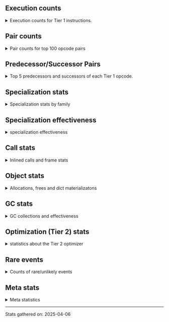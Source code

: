 ## Execution counts

<details>
<summary> Execution counts for Tier 1 instructions. </summary>


The "miss ratio" column shows the percentage of times the instruction
executed that it deoptimized. When this happens, the base unspecialized
instruction is not counted.

<table>
<thead>
<tr>
<th align="left">Name</th>
<th align="right">Base Count</th>
<th align="right">Head Count</th>
<th align="right">Change</th>
</tr>
</thead>
<tbody>
<tr>
<td align="left">STORE_DEREF</td>
<td align="right">3,317,820</td>
<td align="right">113,740</td>
<td align="right">-96.6%</td>
</tr>
<tr>
<td align="left">CALL_BUILTIN_FAST_WITH_KEYWORDS</td>
<td align="right">2,872,320</td>
<td align="right">138,960</td>
<td align="right">-95.2%</td>
</tr>
<tr>
<td align="left">RETURN_GENERATOR</td>
<td align="right">2,872,380</td>
<td align="right">139,020</td>
<td align="right">-95.2%</td>
</tr>
<tr>
<td align="left">COPY_FREE_VARS</td>
<td align="right">2,872,380</td>
<td align="right">139,020</td>
<td align="right">-95.2%</td>
</tr>
<tr>
<td align="left">SET_FUNCTION_ATTRIBUTE</td>
<td align="right">2,872,380</td>
<td align="right">139,020</td>
<td align="right">-95.2%</td>
</tr>
<tr>
<td align="left">MAKE_FUNCTION</td>
<td align="right">2,872,440</td>
<td align="right">139,080</td>
<td align="right">-95.2%</td>
</tr>
<tr>
<td align="left">FOR_ITER_RANGE</td>
<td align="right">61,783,740</td>
<td align="right">4,473,560</td>
<td align="right">-92.8%</td>
</tr>
<tr>
<td align="left">STORE_FAST_LOAD_FAST</td>
<td align="right">4,335,660</td>
<td align="right">337,580</td>
<td align="right">-92.2%</td>
</tr>
<tr>
<td align="left">LIST_APPEND</td>
<td align="right">4,316,160</td>
<td align="right">367,360</td>
<td align="right">-91.5%</td>
</tr>
<tr>
<td align="left">POP_JUMP_IF_TRUE</td>
<td align="right">42,798,780</td>
<td align="right">4,653,500</td>
<td align="right">-89.1%</td>
</tr>
<tr>
<td align="left">LOAD_CONST_MORTAL</td>
<td align="right">7,691,700</td>
<td align="right">1,087,620</td>
<td align="right">-85.9%</td>
</tr>
<tr>
<td align="left">BINARY_OP</td>
<td align="right">4,764,980</td>
<td align="right">893,320</td>
<td align="right">-81.3%</td>
</tr>
<tr>
<td align="left">TO_BOOL_BOOL</td>
<td align="right">65,527,740</td>
<td align="right">13,700,520</td>
<td align="right">-79.1%</td>
</tr>
<tr>
<td align="left">BUILD_TUPLE</td>
<td align="right">3,563,640</td>
<td align="right">752,200</td>
<td align="right">-78.9%</td>
</tr>
<tr>
<td align="left">CALL_LEN</td>
<td align="right">70,414,080</td>
<td align="right">14,952,860</td>
<td align="right">-78.8%</td>
</tr>
<tr>
<td align="left">LOAD_GLOBAL_BUILTIN</td>
<td align="right">77,554,620</td>
<td align="right">16,665,580</td>
<td align="right">-78.5%</td>
</tr>
<tr>
<td align="left">CALL_PY_EXACT_ARGS</td>
<td align="right">72,530,220</td>
<td align="right">17,586,120</td>
<td align="right">-75.8%</td>
</tr>
<tr>
<td align="left">LOAD_ATTR_METHOD_WITH_VALUES</td>
<td align="right">68,930,040</td>
<td align="right">16,719,300</td>
<td align="right">-75.7%</td>
</tr>
<tr>
<td align="left">LOAD_ATTR_INSTANCE_VALUE</td>
<td align="right">139,271,280</td>
<td align="right">40,541,000</td>
<td align="right">-70.9%</td>
</tr>
<tr>
<td align="left">BINARY_OP_SUBSCR_LIST_INT</td>
<td align="right">149,888,640</td>
<td align="right">45,181,880</td>
<td align="right">-69.9%</td>
</tr>
<tr>
<td align="left">COMPARE_OP_INT</td>
<td align="right">106,992,000</td>
<td align="right">33,316,160</td>
<td align="right">-68.9%</td>
</tr>
<tr>
<td align="left">COPY</td>
<td align="right">13,186,560</td>
<td align="right">4,106,720</td>
<td align="right">-68.9%</td>
</tr>
<tr>
<td align="left">BINARY_OP_SUBTRACT_INT</td>
<td align="right">6,624,000</td>
<td align="right">2,084,080</td>
<td align="right">-68.5%</td>
</tr>
<tr>
<td align="left">STORE_SUBSCR_LIST_INT</td>
<td align="right">6,952,320</td>
<td align="right">2,412,400</td>
<td align="right">-65.3%</td>
</tr>
<tr>
<td align="left">CALL_BUILTIN_CLASS</td>
<td align="right">4,189,500</td>
<td align="right">1,495,040</td>
<td align="right">-64.3%</td>
</tr>
<tr>
<td align="left">SWAP</td>
<td align="right">14,367,360</td>
<td align="right">5,287,520</td>
<td align="right">-63.2%</td>
</tr>
<tr>
<td align="left">LOAD_FAST_BORROW</td>
<td align="right">489,751,140</td>
<td align="right">181,149,880</td>
<td align="right">-63.0%</td>
</tr>
<tr>
<td align="left">RETURN_VALUE</td>
<td align="right">87,654,240</td>
<td align="right">35,720,300</td>
<td align="right">-59.2%</td>
</tr>
<tr>
<td align="left">STORE_FAST</td>
<td align="right">198,187,320</td>
<td align="right">100,217,880</td>
<td align="right">-49.4%</td>
</tr>
<tr>
<td align="left">LOAD_FAST_BORROW_LOAD_FAST_BORROW</td>
<td align="right">51,222,060</td>
<td align="right">26,900,880</td>
<td align="right">-47.5%</td>
</tr>
<tr>
<td align="left">LOAD_SMALL_INT</td>
<td align="right">177,273,660</td>
<td align="right">104,948,000</td>
<td align="right">-40.8%</td>
</tr>
<tr>
<td align="left">GET_ITER</td>
<td align="right">14,300,340</td>
<td align="right">8,519,240</td>
<td align="right">-40.4%</td>
</tr>
<tr>
<td align="left">POP_JUMP_IF_FALSE</td>
<td align="right">143,570,040</td>
<td align="right">86,597,440</td>
<td align="right">-39.7%</td>
</tr>
<tr>
<td align="left">RESUME_CHECK</td>
<td align="right">141,756,300</td>
<td align="right">89,545,600</td>
<td align="right">-36.8%</td>
</tr>
<tr>
<td align="left">POP_ITER</td>
<td align="right">10,871,220</td>
<td align="right">6,884,820</td>
<td align="right">-36.7%</td>
</tr>
<tr>
<td align="left">CALL_LIST_APPEND</td>
<td align="right">896,640</td>
<td align="right">592,840</td>
<td align="right">-33.9%</td>
</tr>
<tr>
<td align="left">LOAD_CONST_IMMORTAL</td>
<td align="right">12,962,640</td>
<td align="right">8,571,180</td>
<td align="right">-33.9%</td>
</tr>
<tr>
<td align="left">LOAD_ATTR_METHOD_NO_DICT</td>
<td align="right">1,747,860</td>
<td align="right">1,236,840</td>
<td align="right">-29.2%</td>
</tr>
<tr>
<td align="left">LOAD_DEREF</td>
<td align="right">75,688,440</td>
<td align="right">55,431,100</td>
<td align="right">-26.8%</td>
</tr>
<tr>
<td align="left">CALL_METHOD_DESCRIPTOR_O</td>
<td align="right">837,240</td>
<td align="right">630,020</td>
<td align="right">-24.8%</td>
</tr>
<tr>
<td align="left">CONTAINS_OP</td>
<td align="right">72,764,660</td>
<td align="right">55,442,000</td>
<td align="right">-23.8%</td>
</tr>
<tr>
<td align="left">FOR_ITER_LIST</td>
<td align="right">85,156,200</td>
<td align="right">67,909,280</td>
<td align="right">-20.3%</td>
</tr>
<tr>
<td align="left">BINARY_OP_ADD_INT</td>
<td align="right">15,845,760</td>
<td align="right">13,942,980</td>
<td align="right">-12.0%</td>
</tr>
<tr>
<td align="left">LOAD_GLOBAL_MODULE</td>
<td align="right">14,081,820</td>
<td align="right">13,941,520</td>
<td align="right">-1.0%</td>
</tr>
<tr>
<td align="left">POP_TOP</td>
<td align="right">59,276,820</td>
<td align="right">58,962,880</td>
<td align="right">-0.5%</td>
</tr>
<tr>
<td align="left">JUMP_BACKWARD_NO_JIT</td>
<td align="right">136,020,840</td>
<td align="right"></td>
<td align="right"></td>
</tr>
<tr>
<td align="left">INTERPRETER_EXIT</td>
<td align="right">57,446,760</td>
<td align="right">57,446,760</td>
<td align="right">0.0%</td>
</tr>
<tr>
<td align="left">YIELD_VALUE</td>
<td align="right">54,574,380</td>
<td align="right">54,574,380</td>
<td align="right">0.0%</td>
</tr>
<tr>
<td align="left">BINARY_OP_SUBSCR_GETITEM</td>
<td align="right">13,868,160</td>
<td align="right">13,868,160</td>
<td align="right">0.0%</td>
</tr>
<tr>
<td align="left">JUMP_FORWARD</td>
<td align="right">12,487,740</td>
<td align="right">12,487,740</td>
<td align="right">0.0%</td>
</tr>
<tr>
<td align="left">EXTENDED_ARG</td>
<td align="right">6,764,160</td>
<td align="right">6,764,160</td>
<td align="right">0.0%</td>
</tr>
<tr>
<td align="left">BUILD_LIST</td>
<td align="right">1,526,460</td>
<td align="right">1,526,460</td>
<td align="right">0.0%</td>
</tr>
<tr>
<td align="left">STORE_ATTR_INSTANCE_VALUE</td>
<td align="right">1,416,960</td>
<td align="right">1,416,960</td>
<td align="right">0.0%</td>
</tr>
<tr>
<td align="left">POP_JUMP_IF_NOT_NONE</td>
<td align="right">1,046,460</td>
<td align="right">1,046,460</td>
<td align="right">0.0%</td>
</tr>
<tr>
<td align="left">EXIT_INIT_CHECK</td>
<td align="right">472,320</td>
<td align="right">472,320</td>
<td align="right">0.0%</td>
</tr>
<tr>
<td align="left">CALL_ALLOC_AND_ENTER_INIT</td>
<td align="right">472,320</td>
<td align="right">472,320</td>
<td align="right">0.0%</td>
</tr>
<tr>
<td align="left">LOAD_FAST</td>
<td align="right">430,200</td>
<td align="right">430,200</td>
<td align="right">0.0%</td>
</tr>
<tr>
<td align="left">MAKE_CELL</td>
<td align="right">414,780</td>
<td align="right">414,780</td>
<td align="right">0.0%</td>
</tr>
<tr>
<td align="left">BINARY_OP_SUBSCR_TUPLE_INT</td>
<td align="right">410,940</td>
<td align="right">410,940</td>
<td align="right">0.0%</td>
</tr>
<tr>
<td align="left">LOAD_ATTR_CLASS</td>
<td align="right">376,380</td>
<td align="right">376,380</td>
<td align="right">0.0%</td>
</tr>
<tr>
<td align="left">LOAD_FAST_AND_CLEAR</td>
<td align="right">312,960</td>
<td align="right">312,960</td>
<td align="right">0.0%</td>
</tr>
<tr>
<td align="left">CALL_PY_GENERAL</td>
<td align="right">309,180</td>
<td align="right">309,180</td>
<td align="right">0.0%</td>
</tr>
<tr>
<td align="left">STORE_FAST_STORE_FAST</td>
<td align="right">249,720</td>
<td align="right">249,720</td>
<td align="right">0.0%</td>
</tr>
<tr>
<td align="left">UNPACK_SEQUENCE_TWO_TUPLE</td>
<td align="right">249,720</td>
<td align="right">249,720</td>
<td align="right">0.0%</td>
</tr>
<tr>
<td align="left">CONTAINS_OP_DICT</td>
<td align="right">218,880</td>
<td align="right">218,880</td>
<td align="right">0.0%</td>
</tr>
<tr>
<td align="left">BINARY_OP_SUBSCR_DICT</td>
<td align="right">197,820</td>
<td align="right">197,820</td>
<td align="right">0.0%</td>
</tr>
<tr>
<td align="left">COMPARE_OP_STR</td>
<td align="right">73,020</td>
<td align="right">73,020</td>
<td align="right">0.0%</td>
</tr>
<tr>
<td align="left">BINARY_OP_SUBSCR_STR_INT</td>
<td align="right">72,960</td>
<td align="right">72,960</td>
<td align="right">0.0%</td>
</tr>
<tr>
<td align="left">CALL_KW_NON_PY</td>
<td align="right">55,680</td>
<td align="right">55,680</td>
<td align="right">0.0%</td>
</tr>
<tr>
<td align="left">BINARY_SLICE</td>
<td align="right">46,080</td>
<td align="right">46,080</td>
<td align="right">0.0%</td>
</tr>
<tr>
<td align="left">STORE_SUBSCR_DICT</td>
<td align="right">36,480</td>
<td align="right">36,480</td>
<td align="right">0.0%</td>
</tr>
<tr>
<td align="left">CALL_STR_1</td>
<td align="right">23,040</td>
<td align="right">23,040</td>
<td align="right">0.0%</td>
</tr>
<tr>
<td align="left">BINARY_OP_MULTIPLY_INT</td>
<td align="right">15,360</td>
<td align="right">15,360</td>
<td align="right">0.0%</td>
</tr>
<tr>
<td align="left">CALL_METHOD_DESCRIPTOR_FAST</td>
<td align="right">11,940</td>
<td align="right">11,940</td>
<td align="right">0.0%</td>
</tr>
<tr>
<td align="left">PUSH_NULL</td>
<td align="right">2,520</td>
<td align="right">2,520</td>
<td align="right">0.0%</td>
</tr>
<tr>
<td align="left">CALL_NON_PY_GENERAL</td>
<td align="right">2,280</td>
<td align="right">2,280</td>
<td align="right">0.0%</td>
</tr>
<tr>
<td align="left">LOAD_ATTR_MODULE</td>
<td align="right">2,220</td>
<td align="right">2,220</td>
<td align="right">0.0%</td>
</tr>
<tr>
<td align="left">CALL_METHOD_DESCRIPTOR_FAST_WITH_KEYWORDS</td>
<td align="right">1,980</td>
<td align="right">1,980</td>
<td align="right">0.0%</td>
</tr>
<tr>
<td align="left">CALL_METHOD_DESCRIPTOR_NOARGS</td>
<td align="right">1,980</td>
<td align="right">1,980</td>
<td align="right">0.0%</td>
</tr>
<tr>
<td align="left">BUILD_MAP</td>
<td align="right">1,920</td>
<td align="right">1,920</td>
<td align="right">0.0%</td>
</tr>
<tr>
<td align="left">CALL_KW_PY</td>
<td align="right">1,920</td>
<td align="right">1,920</td>
<td align="right">0.0%</td>
</tr>
<tr>
<td align="left">LOAD_ATTR_METHOD_LAZY_DICT</td>
<td align="right">1,920</td>
<td align="right">1,920</td>
<td align="right">0.0%</td>
</tr>
<tr>
<td align="left">LOAD_ATTR</td>
<td align="right">420</td>
<td align="right">420</td>
<td align="right">0.0%</td>
</tr>
<tr>
<td align="left">CALL</td>
<td align="right">380</td>
<td align="right">380</td>
<td align="right">0.0%</td>
</tr>
<tr>
<td align="left">LOAD_GLOBAL</td>
<td align="right">200</td>
<td align="right">200</td>
<td align="right">0.0%</td>
</tr>
<tr>
<td align="left">CALL_FUNCTION_EX</td>
<td align="right">120</td>
<td align="right">120</td>
<td align="right">0.0%</td>
</tr>
<tr>
<td align="left">TO_BOOL</td>
<td align="right">100</td>
<td align="right">100</td>
<td align="right">0.0%</td>
</tr>
<tr>
<td align="left">NOP</td>
<td align="right">60</td>
<td align="right">60</td>
<td align="right">0.0%</td>
</tr>
<tr>
<td align="left">CALL_INTRINSIC_1</td>
<td align="right">60</td>
<td align="right">60</td>
<td align="right">0.0%</td>
</tr>
<tr>
<td align="left">FOR_ITER</td>
<td align="right">60</td>
<td align="right">60</td>
<td align="right">0.0%</td>
</tr>
<tr>
<td align="left">IS_OP</td>
<td align="right">60</td>
<td align="right">60</td>
<td align="right">0.0%</td>
</tr>
<tr>
<td align="left">LIST_EXTEND</td>
<td align="right">60</td>
<td align="right">60</td>
<td align="right">0.0%</td>
</tr>
<tr>
<td align="left">LOAD_FAST_CHECK</td>
<td align="right">60</td>
<td align="right">60</td>
<td align="right">0.0%</td>
</tr>
<tr>
<td align="left">LOAD_FAST_LOAD_FAST</td>
<td align="right">60</td>
<td align="right">60</td>
<td align="right">0.0%</td>
</tr>
<tr>
<td align="left">BINARY_OP_SUBTRACT_FLOAT</td>
<td align="right">60</td>
<td align="right">60</td>
<td align="right">0.0%</td>
</tr>
<tr>
<td align="left">UNPACK_SEQUENCE</td>
<td align="right">40</td>
<td align="right">40</td>
<td align="right">0.0%</td>
</tr>
<tr>
<td align="left">COMPARE_OP</td>
<td align="right">20</td>
<td align="right">20</td>
<td align="right">0.0%</td>
</tr>
<tr>
<td align="left">JUMP_BACKWARD_JIT</td>
<td align="right"></td>
<td align="right">64,423,280</td>
<td align="right"></td>
</tr>
<tr>
<td align="left">ENTER_EXECUTOR</td>
<td align="right"></td>
<td align="right">8,739,600</td>
<td align="right"></td>
</tr>
<tr>
<td align="left">NOT_TAKEN</td>
<td align="right"></td>
<td align="right">4,039,680</td>
<td align="right"></td>
</tr>
</tbody>
</table>


</details>

## Pair counts

<details>
<summary> Pair counts for top 100 opcode pairs </summary>


Pairs of specialized operations that deoptimize and are then followed by
the corresponding unspecialized instruction are not counted as pairs.

Not included in comparative output.


</details>

## Predecessor/Successor Pairs

<details>
<summary> Top 5 predecessors and successors of each Tier 1 opcode. </summary>


This does not include the unspecialized instructions that occur after a
specialized instruction deoptimizes.

Not included in comparative output.


</details>

## Specialization stats

<details>
<summary> Specialization stats by family </summary>

### BINARY_OP

<details>
<summary> specialization stats for BINARY_OP family </summary>

<table>
<thead>
<tr>
<th align="left">Kind</th>
<th align="right">Base Count</th>
<th align="right">Base Ratio</th>
<th align="right">Head Count</th>
<th align="right">Head Ratio</th>
<th align="right">Change</th>
</tr>
</thead>
<tbody>
<tr>
<td align="left">
deferred
<details>
<summary>ⓘ</summary>

Lists the number of "deferred" (i.e. not specialized) instructions executed.
</details>
</td>
<td align="right">4,763,520</td>
<td align="right">1.4%</td>
<td align="right">892,800</td>
<td align="right">0.7%</td>
<td align="right">-81.3%</td>
</tr>
<tr>
<td align="left">
hit
<details>
<summary>ⓘ</summary>

Specialized instructions that complete.
</details>
</td>
<td align="right">336,812,340</td>
<td align="right">98.6%</td>
<td align="right">120,956,120</td>
<td align="right">99.3%</td>
<td align="right">-64.1%</td>
</tr>
</tbody>
</table>

<table>
<thead>
<tr>
<th align="left">Success</th>
<th align="right">Base Count</th>
<th align="right">Base Ratio</th>
<th align="right">Head Count</th>
<th align="right">Head Ratio</th>
<th align="right">Change</th>
</tr>
</thead>
<tbody>
<tr>
<td align="left">Failure</td>
<td align="right">1,400</td>
<td align="right">95.9%</td>
<td align="right">460</td>
<td align="right">88.5%</td>
<td align="right">-67.1%</td>
</tr>
<tr>
<td align="left">Success</td>
<td align="right">60</td>
<td align="right">4.1%</td>
<td align="right">60</td>
<td align="right">11.5%</td>
<td align="right">0.0%</td>
</tr>
</tbody>
</table>

<table>
<thead>
<tr>
<th align="left">Failure kind</th>
<th align="right">Base Count</th>
<th align="right">Base Ratio</th>
<th align="right">Head Count</th>
<th align="right">Head Ratio</th>
<th align="right">Change</th>
</tr>
</thead>
<tbody>
<tr>
<td align="left">subscr list slice</td>
<td align="right">1,160</td>
<td align="right">82.9%</td>
<td align="right">220</td>
<td align="right">47.8%</td>
<td align="right">-81.0%</td>
</tr>
<tr>
<td align="left">multiply different types</td>
<td align="right">160</td>
<td align="right">11.4%</td>
<td align="right">160</td>
<td align="right">34.8%</td>
<td align="right">0.0%</td>
</tr>
<tr>
<td align="left">remainder</td>
<td align="right">80</td>
<td align="right">5.7%</td>
<td align="right">80</td>
<td align="right">17.4%</td>
<td align="right">0.0%</td>
</tr>
</tbody>
</table>


</details>

### BINARY_SLICE

<details>
<summary> specialization stats for BINARY_SLICE family </summary>

<table>
<thead>
<tr>
<th align="left">Kind</th>
<th align="right">Base Count</th>
<th align="right">Base Ratio</th>
<th align="right">Head Count</th>
<th align="right">Head Ratio</th>
<th align="right">Change</th>
</tr>
</thead>
<tbody>
<tr>
<td align="left">
deferred
<details>
<summary>ⓘ</summary>

Lists the number of "deferred" (i.e. not specialized) instructions executed.
</details>
</td>
<td align="right">46,080</td>
<td align="right">100.0%</td>
<td align="right">46,080</td>
<td align="right">100.0%</td>
<td align="right">0.0%</td>
</tr>
</tbody>
</table>


</details>

### CALL

<details>
<summary> specialization stats for CALL family </summary>

<table>
<thead>
<tr>
<th align="left">Kind</th>
<th align="right">Base Count</th>
<th align="right">Base Ratio</th>
<th align="right">Head Count</th>
<th align="right">Head Ratio</th>
<th align="right">Change</th>
</tr>
</thead>
<tbody>
<tr>
<td align="left">
hit
<details>
<summary>ⓘ</summary>

Specialized instructions that complete.
</details>
</td>
<td align="right">152,251,260</td>
<td align="right">100.0%</td>
<td align="right">35,907,100</td>
<td align="right">100.0%</td>
<td align="right">-76.4%</td>
</tr>
</tbody>
</table>

<table>
<thead>
<tr>
<th align="left">Success</th>
<th align="right">Base Count</th>
<th align="right">Base Ratio</th>
<th align="right">Head Count</th>
<th align="right">Head Ratio</th>
<th align="right">Change</th>
</tr>
</thead>
<tbody>
<tr>
<td align="left">Success</td>
<td align="right">380</td>
<td align="right">100.0%</td>
<td align="right">380</td>
<td align="right">100.0%</td>
<td align="right">0.0%</td>
</tr>
<tr>
<td align="left">Failure</td>
<td align="right">0</td>
<td align="right">0.0%</td>
<td align="right">0</td>
<td align="right">0.0%</td>
<td align="right"></td>
</tr>
</tbody>
</table>


</details>

### COMPARE_OP

<details>
<summary> specialization stats for COMPARE_OP family </summary>

<table>
<thead>
<tr>
<th align="left">Kind</th>
<th align="right">Base Count</th>
<th align="right">Base Ratio</th>
<th align="right">Head Count</th>
<th align="right">Head Ratio</th>
<th align="right">Change</th>
</tr>
</thead>
<tbody>
<tr>
<td align="left">
hit
<details>
<summary>ⓘ</summary>

Specialized instructions that complete.
</details>
</td>
<td align="right">107,065,020</td>
<td align="right">100.0%</td>
<td align="right">33,389,180</td>
<td align="right">100.0%</td>
<td align="right">-68.8%</td>
</tr>
</tbody>
</table>

<table>
<thead>
<tr>
<th align="left">Success</th>
<th align="right">Base Count</th>
<th align="right">Base Ratio</th>
<th align="right">Head Count</th>
<th align="right">Head Ratio</th>
<th align="right">Change</th>
</tr>
</thead>
<tbody>
<tr>
<td align="left">Success</td>
<td align="right">20</td>
<td align="right">100.0%</td>
<td align="right">20</td>
<td align="right">100.0%</td>
<td align="right">0.0%</td>
</tr>
<tr>
<td align="left">Failure</td>
<td align="right">0</td>
<td align="right">0.0%</td>
<td align="right">0</td>
<td align="right">0.0%</td>
<td align="right"></td>
</tr>
</tbody>
</table>


</details>

### CONTAINS_OP

<details>
<summary> specialization stats for CONTAINS_OP family </summary>

<table>
<thead>
<tr>
<th align="left">Kind</th>
<th align="right">Base Count</th>
<th align="right">Base Ratio</th>
<th align="right">Head Count</th>
<th align="right">Head Ratio</th>
<th align="right">Change</th>
</tr>
</thead>
<tbody>
<tr>
<td align="left">
deferred
<details>
<summary>ⓘ</summary>

Lists the number of "deferred" (i.e. not specialized) instructions executed.
</details>
</td>
<td align="right">72,746,880</td>
<td align="right">99.7%</td>
<td align="right">55,428,440</td>
<td align="right">99.6%</td>
<td align="right">-23.8%</td>
</tr>
<tr>
<td align="left">
hit
<details>
<summary>ⓘ</summary>

Specialized instructions that complete.
</details>
</td>
<td align="right">218,880</td>
<td align="right">0.3%</td>
<td align="right">218,880</td>
<td align="right">0.4%</td>
<td align="right">0.0%</td>
</tr>
</tbody>
</table>

<table>
<thead>
<tr>
<th align="left">Success</th>
<th align="right">Base Count</th>
<th align="right">Base Ratio</th>
<th align="right">Head Count</th>
<th align="right">Head Ratio</th>
<th align="right">Change</th>
</tr>
</thead>
<tbody>
<tr>
<td align="left">Failure</td>
<td align="right">17,780</td>
<td align="right">100.0%</td>
<td align="right">13,560</td>
<td align="right">100.0%</td>
<td align="right">-23.7%</td>
</tr>
<tr>
<td align="left">Success</td>
<td align="right">0</td>
<td align="right">0.0%</td>
<td align="right">0</td>
<td align="right">0.0%</td>
<td align="right"></td>
</tr>
</tbody>
</table>

<table>
<thead>
<tr>
<th align="left">Failure kind</th>
<th align="right">Base Count</th>
<th align="right">Base Ratio</th>
<th align="right">Head Count</th>
<th align="right">Head Ratio</th>
<th align="right">Change</th>
</tr>
</thead>
<tbody>
<tr>
<td align="left">list</td>
<td align="right">17,780</td>
<td align="right">100.0%</td>
<td align="right">13,560</td>
<td align="right">100.0%</td>
<td align="right">-23.7%</td>
</tr>
</tbody>
</table>


</details>

### FOR_ITER

<details>
<summary> specialization stats for FOR_ITER family </summary>

<table>
<thead>
<tr>
<th align="left">Kind</th>
<th align="right">Base Count</th>
<th align="right">Base Ratio</th>
<th align="right">Head Count</th>
<th align="right">Head Ratio</th>
<th align="right">Change</th>
</tr>
</thead>
<tbody>
<tr>
<td align="left">
hit
<details>
<summary>ⓘ</summary>

Specialized instructions that complete.
</details>
</td>
<td align="right">146,736,420</td>
<td align="right">99.9%</td>
<td align="right">72,179,320</td>
<td align="right">99.7%</td>
<td align="right">-50.8%</td>
</tr>
<tr>
<td align="left">
deferred
<details>
<summary>ⓘ</summary>

Lists the number of "deferred" (i.e. not specialized) instructions executed.
</details>
</td>
<td align="right">60</td>
<td align="right">0.0%</td>
<td align="right">60</td>
<td align="right">0.0%</td>
<td align="right">0.0%</td>
</tr>
<tr>
<td align="left">
miss
<details>
<summary>ⓘ</summary>

Specialized instructions that deopt.
</details>
</td>
<td align="right">203,520</td>
<td align="right">0.1%</td>
<td align="right">203,520</td>
<td align="right">0.3%</td>
<td align="right">0.0%</td>
</tr>
</tbody>
</table>

<table>
<thead>
<tr>
<th align="left">Success</th>
<th align="right">Base Count</th>
<th align="right">Base Ratio</th>
<th align="right">Head Count</th>
<th align="right">Head Ratio</th>
<th align="right">Change</th>
</tr>
</thead>
<tbody>
<tr>
<td align="left">Success</td>
<td align="right">3,840</td>
<td align="right">100.0%</td>
<td align="right">3,840</td>
<td align="right">100.0%</td>
<td align="right">0.0%</td>
</tr>
<tr>
<td align="left">Failure</td>
<td align="right">0</td>
<td align="right">0.0%</td>
<td align="right">0</td>
<td align="right">0.0%</td>
<td align="right"></td>
</tr>
</tbody>
</table>


</details>

### LOAD_ATTR

<details>
<summary> specialization stats for LOAD_ATTR family </summary>

<table>
<thead>
<tr>
<th align="left">Kind</th>
<th align="right">Base Count</th>
<th align="right">Base Ratio</th>
<th align="right">Head Count</th>
<th align="right">Head Ratio</th>
<th align="right">Change</th>
</tr>
</thead>
<tbody>
<tr>
<td align="left">
hit
<details>
<summary>ⓘ</summary>

Specialized instructions that complete.
</details>
</td>
<td align="right">210,329,700</td>
<td align="right">100.0%</td>
<td align="right">58,877,660</td>
<td align="right">100.0%</td>
<td align="right">-72.0%</td>
</tr>
<tr>
<td align="left">
deferred
<details>
<summary>ⓘ</summary>

Lists the number of "deferred" (i.e. not specialized) instructions executed.
</details>
</td>
<td align="right">60</td>
<td align="right">0.0%</td>
<td align="right">60</td>
<td align="right">0.0%</td>
<td align="right">0.0%</td>
</tr>
</tbody>
</table>

<table>
<thead>
<tr>
<th align="left">Success</th>
<th align="right">Base Count</th>
<th align="right">Base Ratio</th>
<th align="right">Head Count</th>
<th align="right">Head Ratio</th>
<th align="right">Change</th>
</tr>
</thead>
<tbody>
<tr>
<td align="left">Success</td>
<td align="right">340</td>
<td align="right">94.4%</td>
<td align="right">340</td>
<td align="right">94.4%</td>
<td align="right">0.0%</td>
</tr>
<tr>
<td align="left">Failure</td>
<td align="right">20</td>
<td align="right">5.6%</td>
<td align="right">20</td>
<td align="right">5.6%</td>
<td align="right">0.0%</td>
</tr>
</tbody>
</table>


</details>

### LOAD_GLOBAL

<details>
<summary> specialization stats for LOAD_GLOBAL family </summary>

<table>
<thead>
<tr>
<th align="left">Kind</th>
<th align="right">Base Count</th>
<th align="right">Base Ratio</th>
<th align="right">Head Count</th>
<th align="right">Head Ratio</th>
<th align="right">Change</th>
</tr>
</thead>
<tbody>
<tr>
<td align="left">
hit
<details>
<summary>ⓘ</summary>

Specialized instructions that complete.
</details>
</td>
<td align="right">91,636,440</td>
<td align="right">100.0%</td>
<td align="right">30,607,100</td>
<td align="right">100.0%</td>
<td align="right">-66.6%</td>
</tr>
</tbody>
</table>

<table>
<thead>
<tr>
<th align="left">Success</th>
<th align="right">Base Count</th>
<th align="right">Base Ratio</th>
<th align="right">Head Count</th>
<th align="right">Head Ratio</th>
<th align="right">Change</th>
</tr>
</thead>
<tbody>
<tr>
<td align="left">Success</td>
<td align="right">200</td>
<td align="right">100.0%</td>
<td align="right">200</td>
<td align="right">100.0%</td>
<td align="right">0.0%</td>
</tr>
<tr>
<td align="left">Failure</td>
<td align="right">0</td>
<td align="right">0.0%</td>
<td align="right">0</td>
<td align="right">0.0%</td>
<td align="right"></td>
</tr>
</tbody>
</table>


</details>

### STORE_ATTR

<details>
<summary> specialization stats for STORE_ATTR family </summary>

<table>
<thead>
<tr>
<th align="left">Kind</th>
<th align="right">Base Count</th>
<th align="right">Base Ratio</th>
<th align="right">Head Count</th>
<th align="right">Head Ratio</th>
<th align="right">Change</th>
</tr>
</thead>
<tbody>
<tr>
<td align="left">
hit
<details>
<summary>ⓘ</summary>

Specialized instructions that complete.
</details>
</td>
<td align="right">1,416,960</td>
<td align="right">100.0%</td>
<td align="right">1,416,960</td>
<td align="right">100.0%</td>
<td align="right">0.0%</td>
</tr>
</tbody>
</table>


</details>

### STORE_SUBSCR

<details>
<summary> specialization stats for STORE_SUBSCR family </summary>

<table>
<thead>
<tr>
<th align="left">Kind</th>
<th align="right">Base Count</th>
<th align="right">Base Ratio</th>
<th align="right">Head Count</th>
<th align="right">Head Ratio</th>
<th align="right">Change</th>
</tr>
</thead>
<tbody>
<tr>
<td align="left">
hit
<details>
<summary>ⓘ</summary>

Specialized instructions that complete.
</details>
</td>
<td align="right">6,988,800</td>
<td align="right">100.0%</td>
<td align="right">2,448,880</td>
<td align="right">100.0%</td>
<td align="right">-65.0%</td>
</tr>
</tbody>
</table>


</details>

### TO_BOOL

<details>
<summary> specialization stats for TO_BOOL family </summary>

<table>
<thead>
<tr>
<th align="left">Kind</th>
<th align="right">Base Count</th>
<th align="right">Base Ratio</th>
<th align="right">Head Count</th>
<th align="right">Head Ratio</th>
<th align="right">Change</th>
</tr>
</thead>
<tbody>
<tr>
<td align="left">
hit
<details>
<summary>ⓘ</summary>

Specialized instructions that complete.
</details>
</td>
<td align="right">65,527,740</td>
<td align="right">100.0%</td>
<td align="right">13,700,520</td>
<td align="right">100.0%</td>
<td align="right">-79.1%</td>
</tr>
<tr>
<td align="left">
deferred
<details>
<summary>ⓘ</summary>

Lists the number of "deferred" (i.e. not specialized) instructions executed.
</details>
</td>
<td align="right">60</td>
<td align="right">0.0%</td>
<td align="right">60</td>
<td align="right">0.0%</td>
<td align="right">0.0%</td>
</tr>
</tbody>
</table>

<table>
<thead>
<tr>
<th align="left">Success</th>
<th align="right">Base Count</th>
<th align="right">Base Ratio</th>
<th align="right">Head Count</th>
<th align="right">Head Ratio</th>
<th align="right">Change</th>
</tr>
</thead>
<tbody>
<tr>
<td align="left">Success</td>
<td align="right">20</td>
<td align="right">50.0%</td>
<td align="right">20</td>
<td align="right">50.0%</td>
<td align="right">0.0%</td>
</tr>
<tr>
<td align="left">Failure</td>
<td align="right">20</td>
<td align="right">50.0%</td>
<td align="right">20</td>
<td align="right">50.0%</td>
<td align="right">0.0%</td>
</tr>
</tbody>
</table>

<table>
<thead>
<tr>
<th align="left">Failure kind</th>
<th align="right">Base Count</th>
<th align="right">Base Ratio</th>
<th align="right">Head Count</th>
<th align="right">Head Ratio</th>
<th align="right">Change</th>
</tr>
</thead>
<tbody>
<tr>
<td align="left">sequence</td>
<td align="right">20</td>
<td align="right">100.0%</td>
<td align="right">20</td>
<td align="right">100.0%</td>
<td align="right">0.0%</td>
</tr>
</tbody>
</table>


</details>

### UNPACK_SEQUENCE

<details>
<summary> specialization stats for UNPACK_SEQUENCE family </summary>

<table>
<thead>
<tr>
<th align="left">Kind</th>
<th align="right">Base Count</th>
<th align="right">Base Ratio</th>
<th align="right">Head Count</th>
<th align="right">Head Ratio</th>
<th align="right">Change</th>
</tr>
</thead>
<tbody>
<tr>
<td align="left">
hit
<details>
<summary>ⓘ</summary>

Specialized instructions that complete.
</details>
</td>
<td align="right">249,720</td>
<td align="right">100.0%</td>
<td align="right">249,720</td>
<td align="right">100.0%</td>
<td align="right">0.0%</td>
</tr>
</tbody>
</table>

<table>
<thead>
<tr>
<th align="left">Success</th>
<th align="right">Base Count</th>
<th align="right">Base Ratio</th>
<th align="right">Head Count</th>
<th align="right">Head Ratio</th>
<th align="right">Change</th>
</tr>
</thead>
<tbody>
<tr>
<td align="left">Success</td>
<td align="right">40</td>
<td align="right">100.0%</td>
<td align="right">40</td>
<td align="right">100.0%</td>
<td align="right">0.0%</td>
</tr>
<tr>
<td align="left">Failure</td>
<td align="right">0</td>
<td align="right">0.0%</td>
<td align="right">0</td>
<td align="right">0.0%</td>
<td align="right"></td>
</tr>
</tbody>
</table>


</details>


</details>

## Specialization effectiveness

<details>
<summary> specialization effectiveness </summary>


All entries are execution counts. Should add up to the total number of
Tier 1 instructions executed.

<table>
<thead>
<tr>
<th align="left">Instructions</th>
<th align="right">Base Count</th>
<th align="right">Base Ratio</th>
<th align="right">Head Count</th>
<th align="right">Head Ratio</th>
<th align="right">Change</th>
</tr>
</thead>
<tbody>
<tr>
<td align="left">
Specialized hits
<details>
<summary>ⓘ</summary>

Specialized instructions, e.g. `LOAD_ATTR_MODULE` that complete.
</details>
</td>
<td align="right">1,268,145,180</td>
<td align="right">43.9%</td>
<td align="right">488,766,240</td>
<td align="right">35.5%</td>
<td align="right">-61.5%</td>
</tr>
<tr>
<td align="left">
Basic
<details>
<summary>ⓘ</summary>

Instructions that are not and cannot be specialized, e.g. `LOAD_FAST`.
</details>
</td>
<td align="right">1,540,901,700</td>
<td align="right">53.4%</td>
<td align="right">830,017,320</td>
<td align="right">60.3%</td>
<td align="right">-46.1%</td>
</tr>
<tr>
<td align="left">
Not specialized
<details>
<summary>ⓘ</summary>

Instructions that could be specialized but aren't, e.g. `LOAD_ATTR`, `BINARY_SLICE`.
</details>
</td>
<td align="right">77,576,940</td>
<td align="right">2.7%</td>
<td align="right">56,382,620</td>
<td align="right">4.1%</td>
<td align="right">-27.3%</td>
</tr>
<tr>
<td align="left">
Specialized misses
<details>
<summary>ⓘ</summary>

Specialized instructions, e.g. `LOAD_ATTR_MODULE` that deopt.
</details>
</td>
<td align="right">203,520</td>
<td align="right">0.0%</td>
<td align="right">203,580</td>
<td align="right">0.0%</td>
<td align="right">0.0%</td>
</tr>
</tbody>
</table>

### Deferred by instruction

<details>
<summary> Breakdown of deferred (not specialized) instruction counts by family </summary>

<table>
<thead>
<tr>
<th align="left">Name</th>
<th align="right">Base Count</th>
<th align="right">Base Ratio</th>
<th align="right">Head Count</th>
<th align="right">Head Ratio</th>
<th align="right">Change</th>
</tr>
</thead>
<tbody>
<tr>
<td align="left">BINARY_OP</td>
<td align="right">4,763,520</td>
<td align="right">6.1%</td>
<td align="right">892,800</td>
<td align="right">1.6%</td>
<td align="right">-81.3%</td>
</tr>
<tr>
<td align="left">CONTAINS_OP</td>
<td align="right">72,746,880</td>
<td align="right">93.8%</td>
<td align="right">55,428,440</td>
<td align="right">98.3%</td>
<td align="right">-23.8%</td>
</tr>
<tr>
<td align="left">BINARY_SLICE</td>
<td align="right">46,080</td>
<td align="right">0.1%</td>
<td align="right">46,080</td>
<td align="right">0.1%</td>
<td align="right">0.0%</td>
</tr>
<tr>
<td align="left">TO_BOOL</td>
<td align="right">60</td>
<td align="right">0.0%</td>
<td align="right">60</td>
<td align="right">0.0%</td>
<td align="right">0.0%</td>
</tr>
<tr>
<td align="left">FOR_ITER</td>
<td align="right">60</td>
<td align="right">0.0%</td>
<td align="right">60</td>
<td align="right">0.0%</td>
<td align="right">0.0%</td>
</tr>
<tr>
<td align="left">LOAD_ATTR</td>
<td align="right">60</td>
<td align="right">0.0%</td>
<td align="right">60</td>
<td align="right">0.0%</td>
<td align="right">0.0%</td>
</tr>
<tr>
<td align="left">STORE_SLICE</td>
<td align="right">0</td>
<td align="right">0.0%</td>
<td align="right">0</td>
<td align="right">0.0%</td>
<td align="right"></td>
</tr>
<tr>
<td align="left">CACHE</td>
<td align="right">0</td>
<td align="right">0.0%</td>
<td align="right">0</td>
<td align="right">0.0%</td>
<td align="right"></td>
</tr>
<tr>
<td align="left">CALL_FUNCTION_EX</td>
<td align="right">0</td>
<td align="right">0.0%</td>
<td align="right">0</td>
<td align="right">0.0%</td>
<td align="right"></td>
</tr>
<tr>
<td align="left">EXIT_INIT_CHECK</td>
<td align="right">0</td>
<td align="right">0.0%</td>
<td align="right">0</td>
<td align="right">0.0%</td>
<td align="right"></td>
</tr>
</tbody>
</table>


</details>

### Misses by instruction

<details>
<summary> Breakdown of misses (specialized deopts) instruction counts by family </summary>

<table>
<thead>
<tr>
<th align="left">Name</th>
<th align="right">Base Count</th>
<th align="right">Base Ratio</th>
<th align="right">Head Count</th>
<th align="right">Head Ratio</th>
<th align="right">Change</th>
</tr>
</thead>
<tbody>
<tr>
<td align="left">FOR_ITER_LIST</td>
<td align="right">101,760</td>
<td align="right">50.0%</td>
<td align="right">101,760</td>
<td align="right">50.0%</td>
<td align="right">0.0%</td>
</tr>
<tr>
<td align="left">FOR_ITER_RANGE</td>
<td align="right">101,760</td>
<td align="right">50.0%</td>
<td align="right">101,760</td>
<td align="right">50.0%</td>
<td align="right">0.0%</td>
</tr>
<tr>
<td align="left">CACHE</td>
<td align="right">0</td>
<td align="right">0.0%</td>
<td align="right">0</td>
<td align="right">0.0%</td>
<td align="right"></td>
</tr>
<tr>
<td align="left">CALL_FUNCTION_EX</td>
<td align="right">0</td>
<td align="right">0.0%</td>
<td align="right">0</td>
<td align="right">0.0%</td>
<td align="right"></td>
</tr>
<tr>
<td align="left">EXIT_INIT_CHECK</td>
<td align="right">0</td>
<td align="right">0.0%</td>
<td align="right">0</td>
<td align="right">0.0%</td>
<td align="right"></td>
</tr>
<tr>
<td align="left">GET_ITER</td>
<td align="right">0</td>
<td align="right">0.0%</td>
<td align="right">0</td>
<td align="right">0.0%</td>
<td align="right"></td>
</tr>
<tr>
<td align="left">INTERPRETER_EXIT</td>
<td align="right">0</td>
<td align="right">0.0%</td>
<td align="right">0</td>
<td align="right">0.0%</td>
<td align="right"></td>
</tr>
<tr>
<td align="left">MAKE_FUNCTION</td>
<td align="right">0</td>
<td align="right">0.0%</td>
<td align="right">0</td>
<td align="right">0.0%</td>
<td align="right"></td>
</tr>
<tr>
<td align="left">NOP</td>
<td align="right">0</td>
<td align="right">0.0%</td>
<td align="right"></td>
<td align="right"></td>
<td align="right"></td>
</tr>
<tr>
<td align="left">POP_ITER</td>
<td align="right">0</td>
<td align="right">0.0%</td>
<td align="right"></td>
<td align="right"></td>
<td align="right"></td>
</tr>
<tr>
<td align="left">RESUME</td>
<td align="right"></td>
<td align="right"></td>
<td align="right">60</td>
<td align="right">0.0%</td>
<td align="right"></td>
</tr>
<tr>
<td align="left">RESUME_CHECK</td>
<td align="right"></td>
<td align="right"></td>
<td align="right">60</td>
<td align="right">0.0%</td>
<td align="right"></td>
</tr>
</tbody>
</table>


</details>


</details>

## Call stats

<details>
<summary> Inlined calls and frame stats </summary>


This shows what fraction of calls to Python functions are inlined (i.e.
not having a call at the C level) and for those that are not, where the
call comes from.  The various categories overlap.

Also includes the count of frame objects created.

<table>
<thead>
<tr>
<th align="left"></th>
<th align="right">Base Count</th>
<th align="right">Base Ratio</th>
<th align="right">Head Count</th>
<th align="right">Head Ratio</th>
<th align="right">Change</th>
</tr>
</thead>
<tbody>
<tr>
<td align="left">Calls to PyEval_EvalDefault</td>
<td align="right">57,446,820</td>
<td align="right">39.7%</td>
<td align="right">57,446,820</td>
<td align="right">39.7%</td>
<td align="right">0.0%</td>
</tr>
<tr>
<td align="left">Calls to Python functions inlined</td>
<td align="right">87,181,860</td>
<td align="right">60.3%</td>
<td align="right">87,181,860</td>
<td align="right">60.3%</td>
<td align="right">0.0%</td>
</tr>
<tr>
<td align="left">Calls via PyEval_EvalFrame (total)</td>
<td align="right">57,446,820</td>
<td align="right">39.7%</td>
<td align="right">57,446,820</td>
<td align="right">39.7%</td>
<td align="right">0.0%</td>
</tr>
<tr>
<td align="left">Calls via PyEval_EvalFrame (vector)</td>
<td align="right">60</td>
<td align="right">0.0%</td>
<td align="right">60</td>
<td align="right">0.0%</td>
<td align="right">0.0%</td>
</tr>
<tr>
<td align="left">Calls via PyEval_EvalFrame (generator)</td>
<td align="right">57,446,760</td>
<td align="right">39.7%</td>
<td align="right">57,446,760</td>
<td align="right">39.7%</td>
<td align="right">0.0%</td>
</tr>
<tr>
<td align="left">Calls via PyEval_EvalFrame (legacy)</td>
<td align="right">0</td>
<td align="right">0.0%</td>
<td align="right">0</td>
<td align="right">0.0%</td>
<td align="right"></td>
</tr>
<tr>
<td align="left">Calls via PyEval_EvalFrame (function vectorcall)</td>
<td align="right">60</td>
<td align="right">0.0%</td>
<td align="right">60</td>
<td align="right">0.0%</td>
<td align="right">0.0%</td>
</tr>
<tr>
<td align="left">Calls via PyEval_EvalFrame (build class)</td>
<td align="right">0</td>
<td align="right">0.0%</td>
<td align="right">0</td>
<td align="right">0.0%</td>
<td align="right"></td>
</tr>
<tr>
<td align="left">Calls via PyEval_EvalFrame (slot)</td>
<td align="right">0</td>
<td align="right">0.0%</td>
<td align="right">0</td>
<td align="right">0.0%</td>
<td align="right"></td>
</tr>
<tr>
<td align="left">Calls via PyEval_EvalFrame (function ex)</td>
<td align="right">60</td>
<td align="right">0.0%</td>
<td align="right">60</td>
<td align="right">0.0%</td>
<td align="right">0.0%</td>
</tr>
<tr>
<td align="left">Calls via PyEval_EvalFrame (api)</td>
<td align="right">0</td>
<td align="right">0.0%</td>
<td align="right">0</td>
<td align="right">0.0%</td>
<td align="right"></td>
</tr>
<tr>
<td align="left">Calls via PyEval_EvalFrame (method)</td>
<td align="right">0</td>
<td align="right">0.0%</td>
<td align="right">0</td>
<td align="right">0.0%</td>
<td align="right"></td>
</tr>
<tr>
<td align="left">Frame objects created</td>
<td align="right">0</td>
<td align="right">0.0%</td>
<td align="right">0</td>
<td align="right">0.0%</td>
<td align="right"></td>
</tr>
<tr>
<td align="left">Frames pushed</td>
<td align="right">87,654,240</td>
<td align="right">60.6%</td>
<td align="right">87,654,240</td>
<td align="right">60.6%</td>
<td align="right">0.0%</td>
</tr>
</tbody>
</table>


</details>

## Object stats

<details>
<summary> Allocations, frees and dict materializatons </summary>


Below, "allocations" means "allocations that are not from a freelist".
Total allocations = "Allocations from freelist" + "Allocations".

"Inline values" is the number of values arrays inlined into objects.

The cache hit/miss numbers are for the MRO cache, split into dunder and
other names.

<table>
<thead>
<tr>
<th align="left"></th>
<th align="right">Base Count</th>
<th align="right">Base Ratio</th>
<th align="right">Head Count</th>
<th align="right">Head Ratio</th>
<th align="right">Change</th>
</tr>
</thead>
<tbody>
<tr>
<td align="left">Method cache dunder misses</td>
<td align="right">1</td>
<td align="right"></td>
<td align="right">0</td>
<td align="right"></td>
<td align="right">-100.0%</td>
</tr>
<tr>
<td align="left">Interpreter immortal decrefs</td>
<td align="right">15,500,280</td>
<td align="right">1.5%</td>
<td align="right">24,240,000</td>
<td align="right">2.2%</td>
<td align="right">56.4%</td>
</tr>
<tr>
<td align="left">Method cache collisions</td>
<td align="right">22</td>
<td align="right"></td>
<td align="right">28</td>
<td align="right"></td>
<td align="right">27.3%</td>
</tr>
<tr>
<td align="left">Allocations to 4 kbytes</td>
<td align="right">1,920</td>
<td align="right">0.0%</td>
<td align="right">2,220</td>
<td align="right">0.0%</td>
<td align="right">15.6%</td>
</tr>
<tr>
<td align="left">Interpreter mortal increfs</td>
<td align="right">583,305,480</td>
<td align="right">61.4%</td>
<td align="right">658,180,680</td>
<td align="right">64.3%</td>
<td align="right">12.8%</td>
</tr>
<tr>
<td align="left">Interpreter mortal decrefs</td>
<td align="right">617,358,100</td>
<td align="right">59.4%</td>
<td align="right">689,897,200</td>
<td align="right">61.5%</td>
<td align="right">11.7%</td>
</tr>
<tr>
<td align="left">Mortal decrefs</td>
<td align="right">30,894,227</td>
<td align="right">3.0%</td>
<td align="right">33,230,371</td>
<td align="right">3.0%</td>
<td align="right">7.6%</td>
</tr>
<tr>
<td align="left">Method cache dunder hits</td>
<td align="right">189,379</td>
<td align="right"></td>
<td align="right">188,440</td>
<td align="right"></td>
<td align="right">-0.5%</td>
</tr>
<tr>
<td align="left">Frees to freelist</td>
<td align="right">16,147,840</td>
<td align="right"></td>
<td align="right">16,148,880</td>
<td align="right"></td>
<td align="right">0.0%</td>
</tr>
<tr>
<td align="left">Allocations from freelist</td>
<td align="right">16,147,920</td>
<td align="right">42.7%</td>
<td align="right">16,148,960</td>
<td align="right">42.7%</td>
<td align="right">0.0%</td>
</tr>
<tr>
<td align="left">Immortal increfs</td>
<td align="right">185,913,963</td>
<td align="right">19.6%</td>
<td align="right">185,924,916</td>
<td align="right">18.2%</td>
<td align="right">0.0%</td>
</tr>
<tr>
<td align="left">Mortal increfs</td>
<td align="right">32,716,125</td>
<td align="right">3.4%</td>
<td align="right">32,715,430</td>
<td align="right">3.2%</td>
<td align="right">-0.0%</td>
</tr>
<tr>
<td align="left">Allocations</td>
<td align="right">21,672,540</td>
<td align="right">57.3%</td>
<td align="right">21,672,900</td>
<td align="right">57.3%</td>
<td align="right">0.0%</td>
</tr>
<tr>
<td align="left">Allocations to 512 bytes</td>
<td align="right">21,670,620</td>
<td align="right">57.3%</td>
<td align="right">21,670,680</td>
<td align="right">57.3%</td>
<td align="right">0.0%</td>
</tr>
<tr>
<td align="left">Immortal decrefs</td>
<td align="right">374,877,481</td>
<td align="right">36.1%</td>
<td align="right">374,878,475</td>
<td align="right">33.4%</td>
<td align="right">0.0%</td>
</tr>
<tr>
<td align="left">Frees</td>
<td align="right">22,319,522</td>
<td align="right"></td>
<td align="right">22,319,521</td>
<td align="right"></td>
<td align="right">-0.0%</td>
</tr>
<tr>
<td align="left">Allocations over 4 kbytes</td>
<td align="right">0</td>
<td align="right">0.0%</td>
<td align="right">0</td>
<td align="right">0.0%</td>
<td align="right"></td>
</tr>
<tr>
<td align="left">Inline values</td>
<td align="right">472,320</td>
<td align="right"></td>
<td align="right">472,320</td>
<td align="right"></td>
<td align="right">0.0%</td>
</tr>
<tr>
<td align="left">Interpreter immortal increfs</td>
<td align="right">147,333,300</td>
<td align="right">15.5%</td>
<td align="right">147,333,300</td>
<td align="right">14.4%</td>
<td align="right">0.0%</td>
</tr>
<tr>
<td align="left">Materialize dict (on request)</td>
<td align="right">0</td>
<td align="right">0.0%</td>
<td align="right">0</td>
<td align="right">0.0%</td>
<td align="right"></td>
</tr>
<tr>
<td align="left">Materialize dict (new key)</td>
<td align="right">0</td>
<td align="right">0.0%</td>
<td align="right">0</td>
<td align="right">0.0%</td>
<td align="right"></td>
</tr>
<tr>
<td align="left">Materialize dict (too big)</td>
<td align="right">0</td>
<td align="right">0.0%</td>
<td align="right">0</td>
<td align="right">0.0%</td>
<td align="right"></td>
</tr>
<tr>
<td align="left">Materialize dict (str subclass)</td>
<td align="right">0</td>
<td align="right">0.0%</td>
<td align="right">0</td>
<td align="right">0.0%</td>
<td align="right"></td>
</tr>
<tr>
<td align="left">Method cache hits</td>
<td align="right">102,067</td>
<td align="right"></td>
<td align="right">102,067</td>
<td align="right"></td>
<td align="right">0.0%</td>
</tr>
<tr>
<td align="left">Method cache misses</td>
<td align="right">33</td>
<td align="right"></td>
<td align="right">33</td>
<td align="right"></td>
<td align="right">0.0%</td>
</tr>
</tbody>
</table>


</details>

## GC stats

<details>
<summary> GC collections and effectiveness </summary>


Collected/visits gives some measure of efficiency.

<table>
<thead>
<tr>
<th align="right">Generation</th>
<th align="right">Base Collections</th>
<th align="right">Base Objects collected</th>
<th align="right">Base Object visits</th>
<th align="right">Base Reachable from roots</th>
<th align="right">Base Not reachable from roots</th>
<th align="right">Head Collections</th>
<th align="right">Head Objects collected</th>
<th align="right">Head Object visits</th>
<th align="right">Head Reachable from roots</th>
<th align="right">Head Not reachable from roots</th>
</tr>
</thead>
<tbody>
<tr>
<td align="right">0</td>
<td align="right">0</td>
<td align="right">0</td>
<td align="right">0</td>
<td align="right">0</td>
<td align="right">0</td>
<td align="right">0</td>
<td align="right">0</td>
<td align="right">0</td>
<td align="right">0</td>
<td align="right">0</td>
</tr>
<tr>
<td align="right">1</td>
<td align="right">0</td>
<td align="right">0</td>
<td align="right">0</td>
<td align="right">0</td>
<td align="right">0</td>
<td align="right">0</td>
<td align="right">0</td>
<td align="right">0</td>
<td align="right">0</td>
<td align="right">0</td>
</tr>
<tr>
<td align="right">2</td>
<td align="right">0</td>
<td align="right">0</td>
<td align="right">0</td>
<td align="right">0</td>
<td align="right">0</td>
<td align="right">0</td>
<td align="right">0</td>
<td align="right">0</td>
<td align="right">0</td>
<td align="right">0</td>
</tr>
</tbody>
</table>


</details>

## Optimization (Tier 2) stats

<details>
<summary> statistics about the Tier 2 optimizer </summary>


</details>

## Rare events

<details>
<summary> Counts of rare/unlikely events </summary>

<table>
<thead>
<tr>
<th align="left">Event</th>
<th align="right">Base Count</th>
<th align="right">Head Count</th>
<th align="right">Change</th>
</tr>
</thead>
<tbody>
<tr>
<td align="left">
set class
<details>
<summary>ⓘ</summary>

Setting an object's class, `obj.__class__ = ...`
</details>
</td>
<td align="right">0</td>
<td align="right">0</td>
<td align="right"></td>
</tr>
<tr>
<td align="left">
set bases
<details>
<summary>ⓘ</summary>

Setting the bases of a class, `cls.__bases__ = ...`
</details>
</td>
<td align="right">0</td>
<td align="right">0</td>
<td align="right"></td>
</tr>
<tr>
<td align="left">
set eval frame func
<details>
<summary>ⓘ</summary>

Setting the PEP 523 frame eval function `_PyInterpreterState_SetFrameEvalFunc()`
</details>
</td>
<td align="right">0</td>
<td align="right">0</td>
<td align="right"></td>
</tr>
<tr>
<td align="left">
builtin dict
<details>
<summary>ⓘ</summary>

Modifying the builtins, `__builtins__.__dict__[var] = ...`
</details>
</td>
<td align="right">0</td>
<td align="right">0</td>
<td align="right"></td>
</tr>
<tr>
<td align="left">
func modification
<details>
<summary>ⓘ</summary>

Modifying a function, e.g. `func.__defaults__ = ...`, etc.
</details>
</td>
<td align="right">0</td>
<td align="right">0</td>
<td align="right"></td>
</tr>
<tr>
<td align="left">
watched dict modification
<details>
<summary>ⓘ</summary>

A watched dict has been modified
</details>
</td>
<td align="right">0</td>
<td align="right">0</td>
<td align="right"></td>
</tr>
<tr>
<td align="left">
watched globals modification
<details>
<summary>ⓘ</summary>

A watched `globals()` dict has been modified
</details>
</td>
<td align="right">0</td>
<td align="right">0</td>
<td align="right"></td>
</tr>
</tbody>
</table>


</details>

## Meta stats

<details>
<summary> Meta statistics </summary>

<table>
<thead>
<tr>
<th align="left"></th>
<th align="right">Base Count</th>
<th align="right">Head Count</th>
<th align="right">Change</th>
</tr>
</thead>
<tbody>
<tr>
<td align="left">Number of data files</td>
<td align="right">20</td>
<td align="right">20</td>
<td align="right">0.0%</td>
</tr>
</tbody>
</table>


</details>

---
Stats gathered on: 2025-04-06
